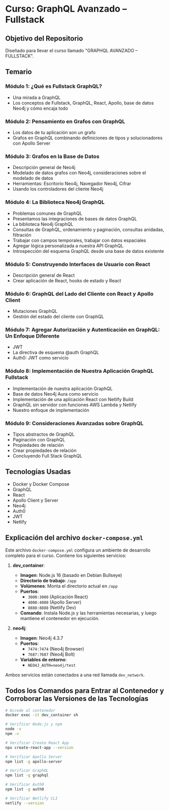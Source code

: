 # Curso: GraphQL Avanzado – Fullstack

## Objetivo del Repositorio
Diseñado para llevar el curso llamado "GRAPHQL AVANZADO – FULLSTACK".

## Temario

### Módulo 1: ¿Qué es Fullstack GraphQL?
- Una mirada a GraphQL
- Los conceptos de Fullstack, GraphQL, React, Apollo, base de datos Neo4j y cómo encaja todo

### Módulo 2: Pensamiento en Grafos con GraphQL
- Los datos de tu aplicación son un grafo
- Grafos en GraphQL combinando definiciones de tipos y solucionadores con Apollo Server

### Módulo 3: Grafos en la Base de Datos
- Descripción general de Neo4j
- Modelado de datos grafos con Neo4j, consideraciones sobre el modelado de datos
- Herramientas: Escritorio Neo4j, Navegador Neo4j, Cifrar
- Usando los controladores del cliente Neo4j

### Módulo 4: La Biblioteca Neo4j GraphQL
- Problemas comunes de GraphQL
- Presentamos las integraciones de bases de datos GraphQL
- La biblioteca Neo4j GraphQL
- Consultas de GraphQL, ordenamiento y paginación, consultas anidadas, filtración
- Trabajar con campos temporales, trabajar con datos espaciales
- Agregar lógica personalizada a nuestra API GraphQL
- Introspección del esquema GraphQL desde una base de datos existente

### Módulo 5: Construyendo Interfaces de Usuario con React
- Descripción general de React
- Crear aplicación de React, hooks de estado y React

### Módulo 6: GraphQL del Lado del Cliente con React y Apollo Client
- Mutaciones GraphQL
- Gestión del estado del cliente con GraphQL

### Módulo 7: Agregar Autorización y Autenticación en GraphQL: Un Enfoque Diferente
- JWT
- La directiva de esquema @auth GraphQL
- Auth0: JWT como servicio

### Módulo 8: Implementación de Nuestra Aplicación GraphQL Fullstack
- Implementación de nuestra aplicación GraphQL
- Base de datos Neo4j Aura como servicio
- Implementación de una aplicación React con Netlify Build
- GraphQL sin servidor con funciones AWS Lambda y Netlify
- Nuestro enfoque de implementación

### Módulo 9: Consideraciones Avanzadas sobre GraphQL
- Tipos abstractos de GraphQL
- Paginación con GraphQL
- Propiedades de relación
- Crear propiedades de relación
- Concluyendo Full Stack GraphQL

## Tecnologías Usadas
- Docker y Docker Compose
- GraphQL
- React
- Apollo Client y Server
- Neo4j
- Auth0
- JWT
- Netlify

## Explicación del archivo `docker-compose.yml`
Este archivo `docker-compose.yml` configura un ambiente de desarrollo completo para el curso. Contiene los siguientes servicios:

1. **dev_container**:
   - **Imagen**: Node.js 16 (basado en Debian Bullseye)
   - **Directorio de trabajo**: `/app`
   - **Volúmenes**: Monta el directorio actual en `/app`
   - **Puertos**: 
     - `3000:3000` (Aplicación React)
     - `4000:4000` (Apollo Server)
     - `8888:8888` (Netlify Dev)
   - **Comando**: Instala Node.js y las herramientas necesarias, y luego mantiene el contenedor en ejecución.

2. **neo4j**:
   - **Imagen**: Neo4j 4.3.7
   - **Puertos**: 
     - `7474:7474` (Neo4j Browser)
     - `7687:7687` (Neo4j Bolt)
   - **Variables de entorno**:
     - `NEO4J_AUTH=neo4j/test`

Ambos servicios están conectados a una red llamada `dev_network`.

## Todos los Comandos para Entrar al Contenedor y Corroborar las Versiones de las Tecnologías

```sh
# Accede al contenedor
docker exec -it dev_container sh

# Verificar Node.js y npm
node -v
npm -v

# Verificar Create React App
npx create-react-app --version

# Verificar Apollo Server
npm list -g apollo-server

# Verificar GraphQL
npm list -g graphql

# Verificar Auth0
npm list -g auth0

# Verificar Netlify CLI
netlify --version
